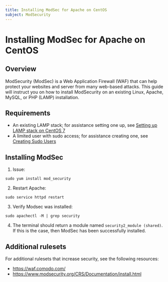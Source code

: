 ```yaml
---
title: Installing ModSec for Apache on CentOS
subject: ModSecurity
---
```


# Installing ModSec for Apache on CentOS
## Overview
ModSecurity (ModSec) is a Web Application Firewall (WAF) that can help protect your websites and server from many web-based attacks. This guide will instruct you on how to install ModSecurity on an existing Linux, Apache, MySQL, or PHP (LAMP) installation.
## Requirements
* An existing LAMP stack; for assistance setting one up, see [Setting up LAMP stack on CentOS 7](https://www.thermo.io/how-to/web-servers/setting-up-lamp-stack-on-centos7)
* A limited user with sudo access; for assistance creating one, see [Creating Sudo Users](https://www.thermo.io/how-to/security/creating-sudo-users)
## Installing ModSec
1. Issue:
```
sudo yum install mod_security
```
2. Restart Apache:
```
sudo service httpd restart
```
3. Verify Modsec was installed:
```
sudo apachectl -M | grep security
```
4. The terminal should return a module named `security2_module (shared)`. If this is the case, then ModSec has been successfully installed.
## Additional rulesets
For additional rulesets that increase security, see the following resources:
* https://waf.comodo.com/
* https://www.modsecurity.org/CRS/Documentation/install.html
